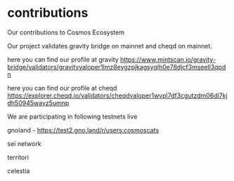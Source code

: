 # contributions
Our contributions to Cosmos Ecosystem

Our project validates gravity bridge on mainnet and cheqd on mainnet.

here you can find our profile at gravity 
https://www.mintscan.io/gravity-bridge/validators/gravityvaloper1lmz8eygzpjkagsyqlh0e78djcf3mseell3qpdn

here you can find our profile at cheqd 
https://explorer.cheqd.io/validators/cheqdvaloper1wvpl7df3cgutzdm06dl7kjdh50945wayz5umnp

We are participating in following testnets live

gnoland - https://test2.gno.land/r/users:cosmoscats

sei network 

territori

celestia



